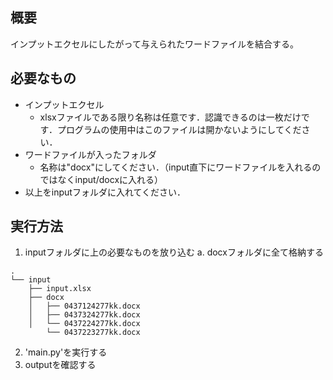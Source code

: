 ## 概要
インプットエクセルにしたがって与えられたワードファイルを結合する。

## 必要なもの
- インプットエクセル
    - xlsxファイルである限り名称は任意です．認識できるのは一枚だけです．プログラムの使用中はこのファイルは開かないようにしてください．
- ワードファイルが入ったフォルダ
    - 名称は"docx"にしてください．（input直下にワードファイルを入れるのではなくinput/docxに入れる）
- 以上をinputフォルダに入れてください．

## 実行方法
1. inputフォルダに上の必要なものを放り込む
    a. docxフォルダに全て格納する

```
.
└── input
    ├── input.xlsx
    ├── docx
    │   ├── 0437124277kk.docx
    │   ├── 0437324277kk.docx
    │   └── 0437224277kk.docx
        └── 0437223277kk.docx
```

2. 'main.py'を実行する
3. outputを確認する